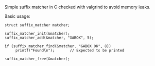 Simple suffix matcher in C checked with valgrind to avoid memory leaks.

Basic usage:

```
struct suffix_matcher matcher;

suffix_matcher_init(&matcher);
suffix_matcher_add(&matcher, "GABOX", 5);

if (suffix_matcher_find(&matcher, "GABOX OK", 8))
     printf("Found\n");       // Expected to be printed
     
suffix_matcher_free(&matcher);
```
